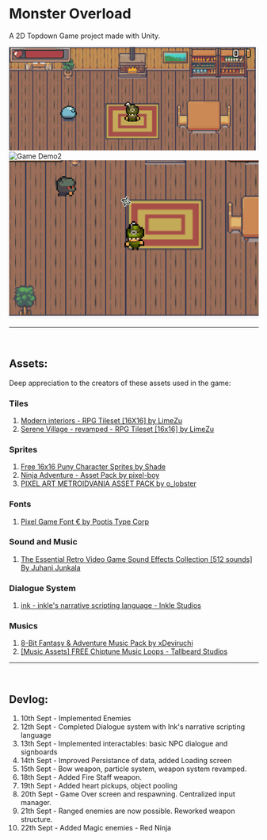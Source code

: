# Monster Overload

A 2D Topdown Game project made with Unity.

![Game Demo](./static/Game.gif)
![Game Demo2](./static/Game2.gif)
![Game Demo3](./static/Game3.gif)


---
<br>

## Assets:

Deep appreciation to the creators of these assets used in the game:

### Tiles

1. [Modern interiors - RPG Tileset [16X16] by LimeZu](https://limezu.itch.io/moderninteriors)
1. [Serene Village - revamped - RPG Tileset [16x16] by LimeZu](https://limezu.itch.io/serenevillagerevamped)


### Sprites

1. [Free 16x16 Puny Character Sprites by Shade](https://merchant-shade.itch.io/16x16-puny-characters)
1. [Ninja Adventure - Asset Pack by pixel-boy](https://pixel-boy.itch.io/ninja-adventure-asset-pack)
1. [PIXEL ART METROIDVANIA ASSET PACK by o_lobster](https://o-lobster.itch.io/platformmetroidvania-pixel-art-asset-pack)


### Fonts

1. [Pixel Game Font € by Pootis Type Corp](https://www.dafont.com/pixelgamefont.font)

### Sound and Music

1. [The Essential Retro Video Game Sound Effects Collection [512 sounds] By Juhani Junkala](https://opengameart.org/content/512-sound-effects-8-bit-style)


### Dialogue System

1. [ink - inkle's narrative scripting language - Inkle Studios](https://www.inklestudios.com/ink/)


### Musics

1. [8-Bit Fantasy & Adventure Music Pack by xDeviruchi](https://xdeviruchi.itch.io/8-bit-fantasy-adventure-music-pack)
1. [[Music Assets] FREE Chiptune Music Loops - Tallbeard Studios](https://tallbeard.itch.io/three-red-hearts-prepare-to-dev)

---
<br>

## Devlog:
1. 10th Sept - Implemented Enemies 
1. 12th Sept - Completed Dialogue system with Ink's narrative scripting language
1. 13th Sept - Implemented interactables: basic NPC dialogue and signboards
1. 14th Sept - Improved Persistance of data, added Loading screen
1. 15th Sept - Bow weapon, particle system, weapon system revamped.
1. 18th Sept - Added Fire Staff weapon.
1. 19th Sept - Added heart pickups, object pooling
1. 20th Sept - Game Over screen and respawning. Centralized input manager.
1. 21th Sept - Ranged enemies are now possible. Reworked weapon structure.
1. 22th Sept - Added Magic enemies - Red Ninja